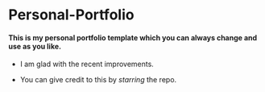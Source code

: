 # Personal-Portfolio

#### This is my personal portfolio template which you can always change and use as you like.

- I am glad with the recent improvements.

- You can give credit to this by _starring_ the repo. 
